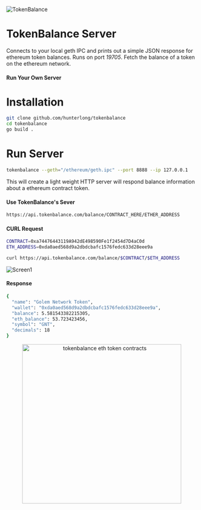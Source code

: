 ![TokenBalance](http://i.imgur.com/43Blvht.jpg)

# TokenBalance Server
Connects to your local geth IPC and prints out a simple JSON response for ethereum token balances. Runs on port *19705*. Fetch the balance of a token on the ethereum network.

#### Run Your Own Server

# Installation
```bash
git clone github.com/hunterlong/tokenbalance
cd tokenbalance
go build .
```

# Run Server
```bash
tokenbalance --geth="/ethereum/geth.ipc" --port 8888 --ip 127.0.0.1
```
This will create a light weight HTTP server will respond balance information about a ethereum contract token.


#### Use TokenBalance's Sever
```bash
https://api.tokenbalance.com/balance/CONTRACT_HERE/ETHER_ADDRESS
```

#### CURL Request
```bash
CONTRACT=0xa74476443119A942dE498590Fe1f2454d7D4aC0d
ETH_ADDRESS=0xda0aed568d9a2dbdcbafc1576fedc633d28eee9a

curl https://api.tokenbalance.com/balance/$CONTRACT/$ETH_ADDRESS
```

![Screen1](http://i.imgur.com/252w4tG.png)


#### Response
```bash
{
  "name": "Golem Network Token",
  "wallet": "0xda0aed568d9a2dbdcbafc1576fedc633d28eee9a",
  "balance": 5.581543382215305,
  "eth_balance": 53.723423456,
  "symbol": "GNT",
  "decimals": 18
}
```

<p align="center">
  <img width="420" src="https://github.com/hunterlong/tokenbalance.com/blob/master/images/website.png?raw=true" alt="tokenbalance eth token contracts"/>
</p>
